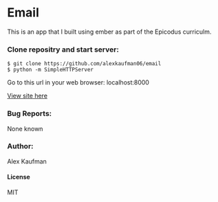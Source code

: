 # Email
This is an app that I built using ember as part of the Epicodus curriculm.

### Clone repositry and start server:
```
$ git clone https://github.com/alexkaufman06/email
$ python -m SimpleHTTPServer
```
Go to this url in your web browser: localhost:8000

[View site here](http://alexkaufman06.github.io/email/index.html)

### Bug Reports:
None known
### Author:
Alex Kaufman
#### License
MIT
